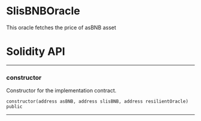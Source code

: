 # SlisBNBOracle
This oracle fetches the price of asBNB asset

# Solidity API

- - -

### constructor

Constructor for the implementation contract.

```solidity
constructor(address asBNB, address slisBNB, address resilientOracle) public
```

- - -

